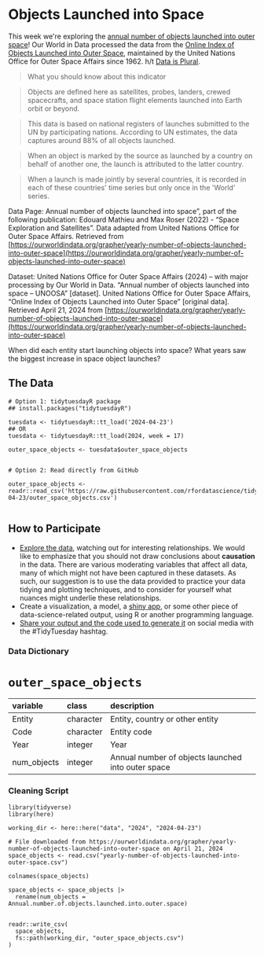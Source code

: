 # Objects Launched into Space 

This week we're exploring the [annual number of objects launched into outer space](https://ourworldindata.org/grapher/yearly-number-of-objects-launched-into-outer-space)! Our World in Data processed the data from the [Online Index of Objects Launched into Outer Space](https://www.unoosa.org/oosa/osoindex/search-ng.jspx), maintained by the United Nations Office for Outer Space Affairs since 1962. h/t [Data is Plural](https://www.data-is-plural.com/archive/2024-04-10-edition/).

> What you should know about this indicator

> Objects are defined here as satellites, probes, landers, crewed spacecrafts, and space station flight elements launched into Earth orbit or beyond.

> This data is based on national registers of launches submitted to the UN by participating nations. According to UN estimates, the data captures around 88% of all objects launched.

> When an object is marked by the source as launched by a country on behalf of another one, the launch is attributed to the latter country.

> When a launch is made jointly by several countries, it is recorded in each of these countries' time series but only once in the 'World' series.

Data Page: Annual number of objects launched into space”, part of the following publication: Edouard Mathieu and Max Roser (2022) - “Space Exploration and Satellites”. Data adapted from United Nations Office for Outer Space Affairs. Retrieved from [https://ourworldindata.org/grapher/yearly-number-of-objects-launched-into-outer-space](https://ourworldindata.org/grapher/yearly-number-of-objects-launched-into-outer-space)

Dataset: United Nations Office for Outer Space Affairs (2024) – with major processing by Our World in Data. “Annual number of objects launched into space – UNOOSA” [dataset]. United Nations Office for Outer Space Affairs, “Online Index of Objects Launched into Outer Space” [original data]. Retrieved April 21, 2024 from [https://ourworldindata.org/grapher/yearly-number-of-objects-launched-into-outer-space](https://ourworldindata.org/grapher/yearly-number-of-objects-launched-into-outer-space)

When did each entity start launching objects into space? What years saw the biggest increase in space object launches?

## The Data

```{r}
# Option 1: tidytuesdayR package 
## install.packages("tidytuesdayR")

tuesdata <- tidytuesdayR::tt_load('2024-04-23')
## OR
tuesdata <- tidytuesdayR::tt_load(2024, week = 17)

outer_space_objects <- tuesdata$outer_space_objects


# Option 2: Read directly from GitHub

outer_space_objects <- readr::read_csv('https://raw.githubusercontent.com/rfordatascience/tidytuesday/master/data/2024/2024-04-23/outer_space_objects.csv')


```

## How to Participate

- [Explore the data](https://r4ds.hadley.nz/), watching out for interesting relationships. We would like to emphasize that you should not draw conclusions about **causation** in the data. There are various moderating variables that affect all data, many of which might not have been captured in these datasets. As such, our suggestion is to use the data provided to practice your data tidying and plotting techniques, and to consider for yourself what nuances might underlie these relationships.
- Create a visualization, a model, a [shiny app](https://shiny.posit.co/), or some other piece of data-science-related output, using R or another programming language.
- [Share your output and the code used to generate it](../../../sharing.md) on social media with the #TidyTuesday hashtag.

### Data Dictionary

# `outer_space_objects`

|variable    |class     |description |
|:-----------|:---------|:-----------|
|Entity      |character |Entity, country or other entity      |
|Code        |character |Entity code        |
|Year        |integer   |Year        |
|num_objects |integer   |Annual number of objects launched into outer space |


### Cleaning Script

```{r}
library(tidyverse)
library(here)

working_dir <- here::here("data", "2024", "2024-04-23")

# File downloaded from https://ourworldindata.org/grapher/yearly-number-of-objects-launched-into-outer-space on April 21, 2024
space_objects <- read.csv("yearly-number-of-objects-launched-into-outer-space.csv")

colnames(space_objects)

space_objects <- space_objects |>
  rename(num_objects = Annual.number.of.objects.launched.into.outer.space)


readr::write_csv(
  space_objects,
  fs::path(working_dir, "outer_space_objects.csv")
)

```
